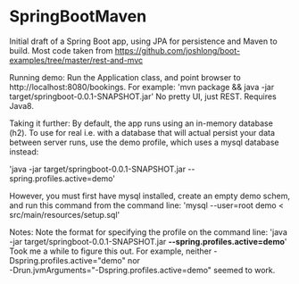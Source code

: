 SpringBootMaven
===============
Initial draft of a Spring Boot app, using JPA for persistence and Maven to build.
Most code taken from https://github.com/joshlong/boot-examples/tree/master/rest-and-mvc

Running demo:
Run the Application class, and point browser to http://localhost:8080/bookings. 
For example:
'mvn package && java -jar target/springboot-0.0.1-SNAPSHOT.jar'
No pretty UI, just REST. Requires Java8.

Taking it further:
By default, the app runs using an in-memory database (h2). To use for real i.e. with a database that will actual persist 
your data between server runs, use the demo profile, which uses a mysql database instead:

'java -jar target/springboot-0.0.1-SNAPSHOT.jar --spring.profiles.active=demo'

However, you must first have mysql installed, create an empty demo schem, and run this command from the command line:
'mysql --user=root demo < src/main/resources/setup.sql'

Notes:
Note the format for specifying the profile on the command line:
'java -jar target/springboot-0.0.1-SNAPSHOT.jar **--spring.profiles.active=demo**'
Took me a while to figure this out. For example, neither -Dspring.profiles.active="demo" nor  
-Drun.jvmArguments="-Dspring.profiles.active=demo" seemed to work.
  
  
  
  
